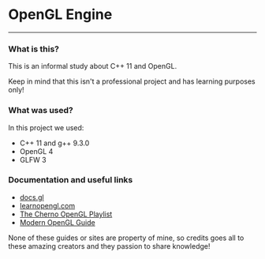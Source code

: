 # OpenGL Engine
____

### What is this?
This is an informal study about C++ 11 and OpenGL.

Keep in mind that this isn't a professional project and has learning purposes only!

### What was used?
In this project we used:
* C++ 11 and g++ 9.3.0
* OpenGL 4
* GLFW 3

### Documentation and useful links
* [docs.gl](https://docs.gl/)
* [learnopengl.com](https://learnopengl.com/)
* [The Cherno OpenGL Playlist](https://www.youtube.com/playlist?list=PLlrATfBNZ98foTJPJ_Ev03o2oq3-GGOS2)
* [Modern OpenGL Guide](https://open.gl/)

None of these guides or sites are property of mine, so credits goes all to these amazing creators and they passion to share knowledge!